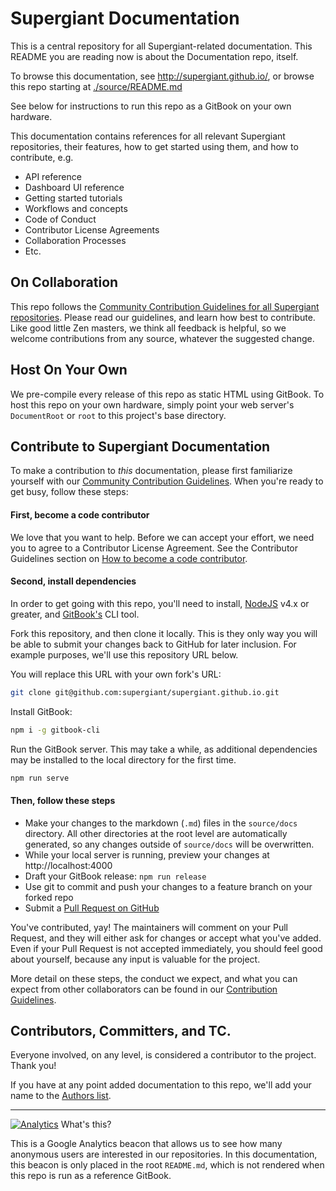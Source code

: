[Contrib Guide]: ./source/docs/community/contribution-guidelines.md "Supergiant Community Contribution Guidelines"
[AUTHORS]: /AUTHORS "List of Documentation Authors"
[GitHub Using Pull Requests]: https://help.github.com/articles/using-pull-requests/ "GitHub Help: Using pull requests"

Supergiant Documentation
=======================================================================

This is a central repository for all Supergiant-related documentation. This README you are reading now is about the Documentation repo, itself.

To browse this documentation, see http://supergiant.github.io/, or browse this repo starting at [./source/README.md](./source/README.md)

See below for instructions to run this repo as a GitBook on your own hardware.

This documentation contains references for all relevant Supergiant repositories, their features, how to get started using them, and how to contribute, e.g.

* API reference
* Dashboard UI reference
* Getting started tutorials
* Workflows and concepts
* Code of Conduct
* Contributor License Agreements
* Collaboration Processes
* Etc.


On Collaboration
-----------------------------------------------------------------------

This repo follows the [Community Contribution Guidelines for all Supergiant repositories][Contrib Guide]. Please read our guidelines, and learn how best to contribute. Like good little Zen masters, we think all feedback is helpful, so we welcome contributions from any source, whatever the suggested change.


Host On Your Own
-----------------------------------------------------------------------

We pre-compile every release of this repo as static HTML using GitBook. To host this repo on your own hardware, simply point your web server's `DocumentRoot` or `root` to this project's base directory.


Contribute to Supergiant Documentation
-----------------------------------------------------------------------

To make a contribution to _this_ documentation, please first familiarize yourself with our [Community Contribution Guidelines][Contrib Guide]. When you're ready to get busy, follow these steps:

#### First, become a code contributor

We love that you want to help. Before we can accept your effort, we need you to agree to a Contributor License Agreement. See the Contributor Guidelines section on [How to become a code contributor][Contrib Guide].

#### Second, install dependencies

In order to get going with this repo, you'll need to install, [NodeJS](https://nodejs.org/en/) v4.x or greater, and [GitBook's](https://github.com/GitbookIO/gitbook) CLI tool.


Fork this repository, and then clone it locally. This is they only way you will be able to submit your changes back to GitHub for later inclusion. For example purposes, we'll use this repository URL below.

You will replace this URL with your own fork's URL:

```sh
git clone git@github.com:supergiant/supergiant.github.io.git
```

Install GitBook:

```sh
npm i -g gitbook-cli
```

Run the GitBook server. This may take a while, as additional dependencies may be installed to the local directory for the first time.

```sh
npm run serve
```

#### Then, follow these steps

* Make your changes to the markdown (`.md`) files in the `source/docs` directory.
  All other directories at the root level are automatically generated, so any changes outside of `source/docs` will be overwritten.
* While your local server is running, preview your changes at http://localhost:4000
* Draft your GitBook release: `npm run release`
* Use git to commit and push your changes to a feature branch on your forked repo
* Submit a [Pull Request on GitHub][GitHub Using Pull Requests]

You've contributed, yay! The maintainers will comment on your Pull Request, and they will either ask for changes or accept what you've added. Even if your Pull Request is not accepted immediately, you should feel good about yourself, because any input is valuable for the project.

More detail on these steps, the conduct we expect, and what you can expect from other collaborators can be found in our [Contribution Guidelines][Contrib Guide].


Contributors, Committers, and TC.
-----------------------------------------------------------------------

Everyone involved, on any level, is considered a contributor to the project. Thank you!

If you have at any point added documentation to this repo, we'll add your name to the [Authors list][AUTHORS].


---


[![Analytics](https://ga-beacon.appspot.com/UA-40292794-2/supergiant-documentation/readme)](https://github.com/igrigorik/ga-beacon) What's this?

This is a Google Analytics beacon that allows us to see how many anonymous users are interested in our repositories. In this documentation, this beacon is only placed in the root `README.md`, which is not rendered when this repo is run as a reference GitBook.
